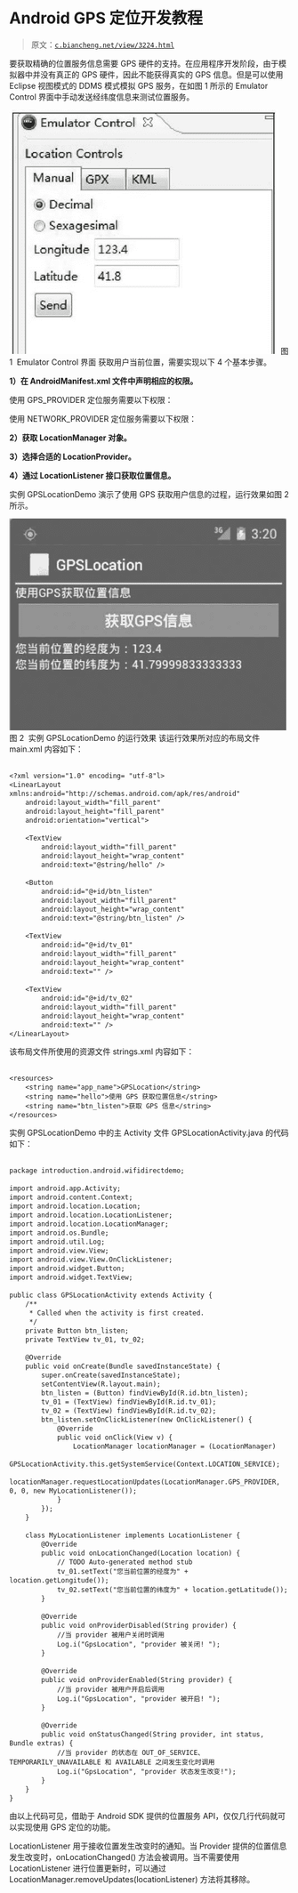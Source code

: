 # Android GPS 定位开发教程

> 原文：[`c.biancheng.net/view/3224.html`](http://c.biancheng.net/view/3224.html)

要获取精确的位置服务信息需要 GPS 硬件的支持。在应用程序开发阶段，由于模拟器中并没有真正的 GPS 硬件，因此不能获得真实的 GPS 信息。但是可以使用 Eclipse 视图模式的 DDMS 模式模拟 GPS 服务，在如图 1 所示的 Emulator Control 界面中手动发送经纬度信息来测试位置服务。

![Emulator Control 界面](img/0e94b2574b4cd44a8488d14a548add67.png)
图 1  Emulator Control 界面
获取用户当前位置，需要实现以下 4 个基本步骤。

**1）在 AndroidManifest.xml 文件中声明相应的权限。**

使用 GPS_PROVIDER 定位服务需要以下权限：

<uses-permission android:name="android.permission.ACCESS_FINE_LOCATION"/>

使用 NETWORK_PROVIDER 定位服务需要以下权限：

<uses-permission android:name="android.permission.ACCESS_COARSE_LOCATION"/>

**2）获取 LocationManager 对象。**

**3）选择合适的 LocationProvider。**

**4）通过 LocationListener 接口获取位置信息。**

实例 GPSLocationDemo 演示了使用 GPS 获取用户信息的过程，运行效果如图 2 所示。

![GPSLocationDemo 的运行效果](img/d03086196f765ac24e495cfdb1baf4b7.png)
图 2  实例 GPSLocationDemo 的运行效果
该运行效果所对应的布局文件 main.xml 内容如下：

```

<?xml version="1.0" encoding= "utf-8"l>
<LinearLayout xmlns:android="http://schemas.android.com/apk/res/android"
    android:layout_width="fill_parent"
    android:layout_height="fill_parent"
    android:orientation="vertical">

    <TextView
        android:layout_width="fill_parent"
        android:layout_height="wrap_content"
        android:text="@string/hello" />

    <Button
        android:id="@+id/btn_listen"
        android:layout_width="fill_parent"
        android:layout_height="wrap_content"
        android:text="@string/btn_listen" />

    <TextView
        android:id="@+id/tv_01"
        android:layout_width="fill_parent"
        android:layout_height="wrap_content"
        android:text="" />

    <TextView
        android:id="@+id/tv_02"
        android:layout_width="fill_parent"
        android:layout_height="wrap_content"
        android:text="" />
</LinearLayout>
```

该布局文件所使用的资源文件 strings.xml 内容如下：

```

<resources>
    <string name="app_name">GPSLocation</string>
    <string name="hello">使用 GPS 获取位置信息</string>
    <string name="btn_listen">获取 GPS 信息</string>
</resources>
```

实例 GPSLocationDemo 中的主 Activity 文件 GPSLocationActivity.java 的代码如下：

```

package introduction.android.wifidirectdemo;

import android.app.Activity;
import android.content.Context;
import android.location.Location;
import android.location.LocationListener;
import android.location.LocationManager;
import android.os.Bundle;
import android.util.Log;
import android.view.View;
import android.view.View.OnClickListener;
import android.widget.Button;
import android.widget.TextView;

public class GPSLocationActivity extends Activity {
    /**
     * Called when the activity is first created.
     */
    private Button btn_listen;
    private TextView tv_01, tv_02;

    @Override
    public void onCreate(Bundle savedInstanceState) {
        super.onCreate(savedInstanceState);
        setContentView(R.layout.main);
        btn_listen = (Button) findViewById(R.id.btn_listen);
        tv_01 = (TextView) findViewById(R.id.tv_01);
        tv_02 = (TextView) findViewById(R.id.tv_02);
        btn_listen.setOnClickListener(new OnClickListener() {
            @Override
            public void onClick(View v) {
                LocationManager locationManager = (LocationManager)
                        GPSLocationActivity.this.getSystemService(Context.LOCATION_SERVICE);
                locationManager.requestLocationUpdates(LocationManager.GPS_PROVIDER, 0, 0, new MyLocationListener());
            }
        });
    }

    class MyLocationListener implements LocationListener {
        @Override
        public void onLocationChanged(Location location) {
            // TODO Auto-generated method stub
            tv_01.setText("您当前位置的经度为" + location.getLongitude());
            tv_02.setText("您当前位置的纬度为" + location.getLatitude());
        }

        @Override
        public void onProviderDisabled(String provider) {
            //当 provider 被用户关闭时调用
            Log.i("GpsLocation", "provider 被关闭! ");
        }

        @Override
        public void onProviderEnabled(String provider) {
            //当 provider 被用户开启后调用
            Log.i("GpsLocation", "provider 被开启! ");
        }

        @Override
        public void onStatusChanged(String provider, int status, Bundle extras) {
            //当 provider 的状态在 OUT_OF_SERVICE、TEMPORARILY_UNAVAILABLE 和 AVAILABLE 之间发生变化时调用
            Log.i("GpsLocation", "provider 状态发生改变!");
        }
    }
}
```

由以上代码可见，借助于 Android SDK 提供的位置服务 API，仅仅几行代码就可以实现使用 GPS 定位的功能。

LocationListener 用于接收位置发生改变时的通知。当 Provider 提供的位置信息发生改变时，onLocationChanged() 方法会被调用。当不需要使用 LocationListener 进行位置更新时，可以通过 LocationManager.removeUpdates(locationListener) 方法将其移除。